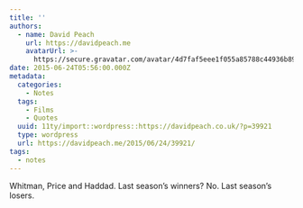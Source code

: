 ```yaml
---
title: ''
authors:
  - name: David Peach
    url: https://davidpeach.me
    avatarUrl: >-
      https://secure.gravatar.com/avatar/4d7faf5eee1f055a85788c44936b8995eaab6dfb004e7854ec747ccb272e91ee?s=96&d=mm&r=g
date: 2015-06-24T05:56:00.000Z
metadata:
  categories:
    - Notes
  tags:
    - Films
    - Quotes
  uuid: 11ty/import::wordpress::https://davidpeach.co.uk/?p=39921
  type: wordpress
  url: https://davidpeach.me/2015/06/24/39921/
tags:
  - notes
---
```

Whitman, Price and Haddad. Last season’s winners? No. Last season’s losers.